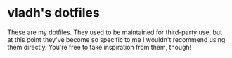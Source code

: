 # vladh's dotfiles

These are my dotfiles. They used to be maintained for third-party use, but at
this point they've become so specific to me I wouldn't recommend using them
directly. You're free to take inspiration from them, though!
